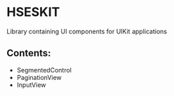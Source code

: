 # HSESKIT

Library containing UI components for UIKit applications

## Contents:
- SegmentedControl
- PaginationView
- InputView
